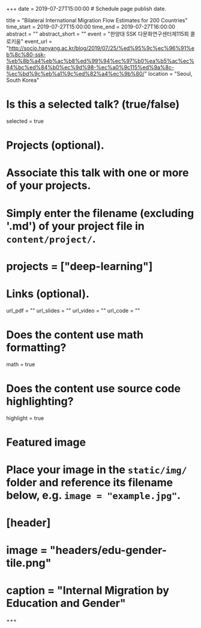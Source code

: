 +++
date = 2019-07-27T15:00:00  # Schedule page publish date.

title = "Bilateral International Migration Flow Estimates for 200 Countries"
time_start = 2019-07-27T15:00:00
time_end = 2019-07-27T16:00:00
abstract = ""
abstract_short = ""
event = "한양대 SSK 다문화연구센터제115회 콜로키움"
event_url = "http://socio.hanyang.ac.kr/blog/2019/07/25/%ed%95%9c%ec%96%91%eb%8c%80-ssk-%eb%8b%a4%eb%ac%b8%ed%99%94%ec%97%b0%ea%b5%ac%ec%84%bc%ed%84%b0%ec%9d%98-%ec%a0%9c115%ed%9a%8c-%ec%bd%9c%eb%a1%9c%ed%82%a4%ec%9b%80/"
location = "Seoul, South Korea"

# Is this a selected talk? (true/false)
selected = true

# Projects (optional).
#   Associate this talk with one or more of your projects.
#   Simply enter the filename (excluding '.md') of your project file in `content/project/`.
# projects = ["deep-learning"]

# Links (optional).
url_pdf = ""
url_slides = ""
url_video = ""
url_code = ""

# Does the content use math formatting?
math = true

# Does the content use source code highlighting?
highlight = true

# Featured image
# Place your image in the `static/img/` folder and reference its filename below, e.g. `image = "example.jpg"`.
# [header]
# image = "headers/edu-gender-tile.png"
# caption = "Internal Migration by Education and Gender"


+++


